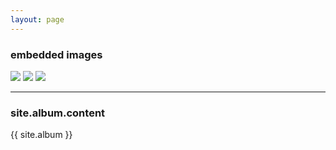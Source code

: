 ```yaml
---
layout: page
---
```


### embedded images

![](/images/IMG_15062014_224847-40percent.png)
![](/images/IMG_15062014_225103.png)
![](/images/IMG_15062014_225132-30percent.png)

----

### site.album.content

{{ site.album }}
